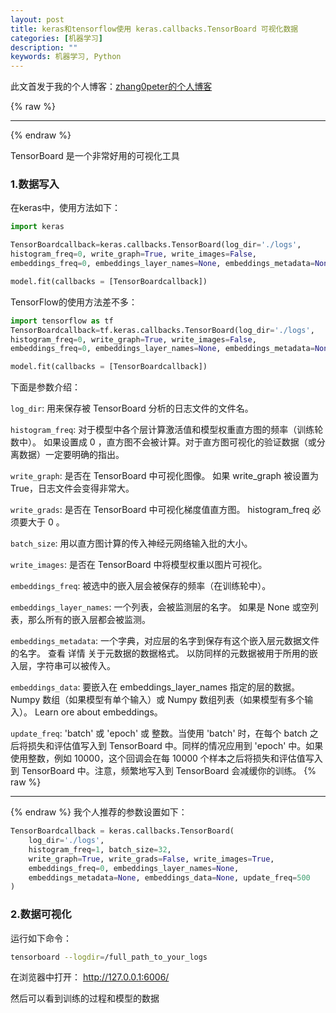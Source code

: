 ```yaml
---
layout: post
title: keras和tensorflow使用 keras.callbacks.TensorBoard 可视化数据
categories: [机器学习]
description: ""
keywords: 机器学习, Python
---
```


此文首发于我的个人博客：[zhang0peter的个人博客](https://zhang0peter.com)         

{% raw %}
***          
{% endraw %}


TensorBoard 是一个非常好用的可视化工具
### 1.数据写入
在keras中，使用方法如下：
```python
import keras

TensorBoardcallback=keras.callbacks.TensorBoard(log_dir='./logs', 
histogram_freq=0, write_graph=True, write_images=False, 
embeddings_freq=0, embeddings_layer_names=None, embeddings_metadata=None)

model.fit(callbacks = [TensorBoardcallback])
```
TensorFlow的使用方法差不多：
```python
import tensorflow as tf 
TensorBoardcallback=tf.keras.callbacks.TensorBoard(log_dir='./logs', 
histogram_freq=0, write_graph=True, write_images=False, 
embeddings_freq=0, embeddings_layer_names=None, embeddings_metadata=None)

model.fit(callbacks = [TensorBoardcallback])
```
下面是参数介绍：

`log_dir`: 用来保存被 TensorBoard 分析的日志文件的文件名。

`histogram_freq`: 对于模型中各个层计算激活值和模型权重直方图的频率（训练轮数中）。 如果设置成 0 ，直方图不会被计算。对于直方图可视化的验证数据（或分离数据）一定要明确的指出。

`write_graph`: 是否在 TensorBoard 中可视化图像。 如果 write_graph 被设置为 True，日志文件会变得非常大。

`write_grads`: 是否在 TensorBoard 中可视化梯度值直方图。 histogram_freq 必须要大于 0 。

`batch_size`: 用以直方图计算的传入神经元网络输入批的大小。

`write_images`: 是否在 TensorBoard 中将模型权重以图片可视化。

`embeddings_freq`: 被选中的嵌入层会被保存的频率（在训练轮中）。

`embeddings_layer_names`: 一个列表，会被监测层的名字。 如果是 None 或空列表，那么所有的嵌入层都会被监测。

`embeddings_metadata`: 一个字典，对应层的名字到保存有这个嵌入层元数据文件的名字。 查看 详情 关于元数据的数据格式。 以防同样的元数据被用于所用的嵌入层，字符串可以被传入。

`embeddings_data`: 要嵌入在 embeddings_layer_names 指定的层的数据。 Numpy 数组（如果模型有单个输入）或 Numpy 数组列表（如果模型有多个输入）。 Learn ore about embeddings。

`update_freq`: 'batch' 或 'epoch' 或 整数。当使用 'batch' 时，在每个 batch 之后将损失和评估值写入到 TensorBoard 中。同样的情况应用到 'epoch' 中。如果使用整数，例如 10000，这个回调会在每 10000 个样本之后将损失和评估值写入到 TensorBoard 中。注意，频繁地写入到 TensorBoard 会减缓你的训练。
{% raw %}
***          
{% endraw %}
我个人推荐的参数设置如下：
```python
TensorBoardcallback = keras.callbacks.TensorBoard(
    log_dir='./logs',
    histogram_freq=1, batch_size=32,
    write_graph=True, write_grads=False, write_images=True,
    embeddings_freq=0, embeddings_layer_names=None,
    embeddings_metadata=None, embeddings_data=None, update_freq=500
)
```
### 2.数据可视化
运行如下命令：
```sh
tensorboard --logdir=/full_path_to_your_logs
```
在浏览器中打开： http://127.0.0.1:6006/

然后可以看到训练的过程和模型的数据